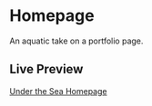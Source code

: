 # Homepage

An aquatic take on a portfolio page.

## Live Preview
[Under the Sea Homepage](jordan-wick.github.io/odin-homepage)
